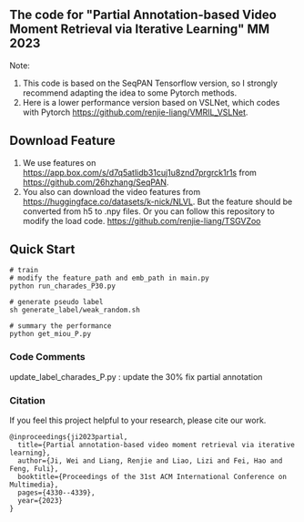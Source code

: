 ## The code for "Partial Annotation-based Video Moment Retrieval via Iterative Learning" MM 2023

Note:
1. This code is based on the SeqPAN Tensorflow version, so I strongly recommend adapting the idea to some Pytorch methods.
2. Here is a lower performance version based on VSLNet, which codes with Pytorch https://github.com/renjie-liang/VMRIL_VSLNet.


## Download Feature
1. We use features on https://app.box.com/s/d7q5atlidb31cuj1u8znd7prgrck1r1s from https://github.com/26hzhang/SeqPAN.
2. You also can download the video features from https://huggingface.co/datasets/k-nick/NLVL. But the feature should be converted from h5 to .npy files. Or you can follow this repository to modify the load code. https://github.com/renjie-liang/TSGVZoo



## Quick Start
```
# train
# modify the feature_path and emb_path in main.py
python run_charades_P30.py

# generate pseudo label
sh generate_label/weak_random.sh

# summary the performance
python get_miou_P.py
```



### Code Comments
update_label_charades_P.py : update the 30% fix partial annotation


### Citation
If you feel this project helpful to your research, please cite our work.
```
@inproceedings{ji2023partial,
  title={Partial annotation-based video moment retrieval via iterative learning},
  author={Ji, Wei and Liang, Renjie and Liao, Lizi and Fei, Hao and Feng, Fuli},
  booktitle={Proceedings of the 31st ACM International Conference on Multimedia},
  pages={4330--4339},
  year={2023}
}

```
